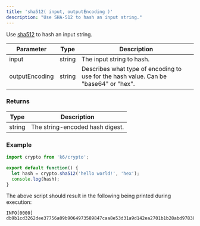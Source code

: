 ```yaml
---
title: 'sha512( input, outputEncoding )'
description: "Use SHA-512 to hash an input string."
---
```


Use [sha512](https://golang.org/pkg/crypto/sha512/) to hash an input string.

| Parameter      | Type   | Description                                                                           |
| -------------- | ------ | ------------------------------------------------------------------------------------- |
| input          | string | The input string to hash.                                           |
| outputEncoding | string | Describes what type of encoding to use for the hash value. Can be "base64" or "hex". |

### Returns

| Type   | Description                     |
| ------ | ------------------------------- |
| string | The string-encoded hash digest. |

### Example

<div class="code-group" data-props='{"labels": []}'>

```js
import crypto from 'k6/crypto';

export default function() {
  let hash = crypto.sha512('hello world!', 'hex');
  console.log(hash);
}
```

</div>

The above script should result in the following being printed during execution:

```shell
INFO[0000] db9b1cd3262dee37756a09b9064973589847caa8e53d31a9d142ea2701b1b28abd97838bb9a27068ba305dc8d04a45a1fcf079de54d607666996b3cc54f6b67c
```
